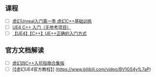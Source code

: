 ## 课程
- [ ] [虚幻Unreal入门第一季 虚幻C++基础训练](https://www.bilibili.com/video/BV1nL411j7E1)
- [ ] [UE4 C++ 入门（无参考项目）](https://www.bilibili.com/video/BV1RE411d7J8)
- [ ] [【UE4】【C++】UE++正确的入门方式](https://space.bilibili.com/453151910/channel/collectiondetail?sid=40224)

## 官方文档解读
- [ ] [虚幻四C++入坑指南合集版](https://www.bilibili.com/video/BV14K411J7v2)
- [ ] [【虚幻UE4官方教程】] (https://www.bilibili.com/video/BV1GS4y1L7aP)
